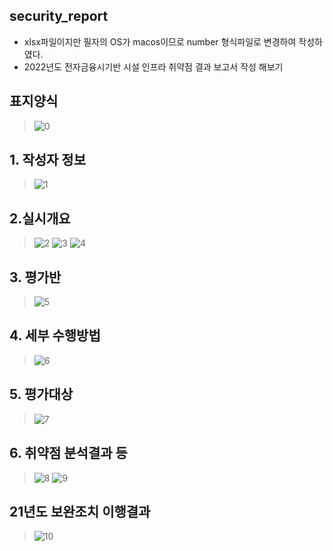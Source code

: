 ## security_report
- xlsx파일이지만 필자의 OS가 macos이므로 number 형식파일로 변경하여 작성하였다.
- 2022년도 전자금융시기반 시설 인프라 취약점 결과 보고서 작성 해보기

## 표지양식
> ![0](https://github.com/hanmin0512/security_report/assets/37041208/4913b6ab-f5ba-45ef-a198-9f52bb572c6f)

## 1. 작성자 정보
> ![1](https://github.com/hanmin0512/security_report/assets/37041208/19640403-607b-48c9-91ef-de3c114aa78c)

## 2.실시개요
> ![2](https://github.com/hanmin0512/security_report/assets/37041208/d1168843-01c8-4f73-9e5b-912fc6ccf651)
> ![3](https://github.com/hanmin0512/security_report/assets/37041208/c238bb73-8e9f-4d60-9354-23e46d5956be)
> ![4](https://github.com/hanmin0512/security_report/assets/37041208/f81de034-4256-4563-8d36-98a8701ff253)

## 3. 평가반
> ![5](https://github.com/hanmin0512/security_report/assets/37041208/6e6e9d3b-a436-4e80-ba41-cfffbfeb3527)

## 4. 세부 수행방법
> ![6](https://github.com/hanmin0512/security_report/assets/37041208/aa0055fb-a8fd-456b-9608-a8cd4b4b4d6b)

## 5. 평가대상
> ![7](https://github.com/hanmin0512/security_report/assets/37041208/bf7e8e1c-5004-40c5-8854-78255d0e54eb)

## 6. 취약점 분석결과 등
> ![8](https://github.com/hanmin0512/security_report/assets/37041208/322d3488-3db4-407d-abff-a9b1f703e831)
> ![9](https://github.com/hanmin0512/security_report/assets/37041208/3c3b82cd-311d-4654-8e7f-785f35ce2899)

## 21년도 보완조치 이행결과
> ![10](https://github.com/hanmin0512/security_report/assets/37041208/4327a76d-18fc-493d-ba46-d6d2b91b25ec)










